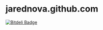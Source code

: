 jarednova.github.com
====================

[![Bitdeli Badge](https://d2weczhvl823v0.cloudfront.net/jarednova/jarednova.github.com/trend.png)](https://bitdeli.com/free "Bitdeli Badge")

